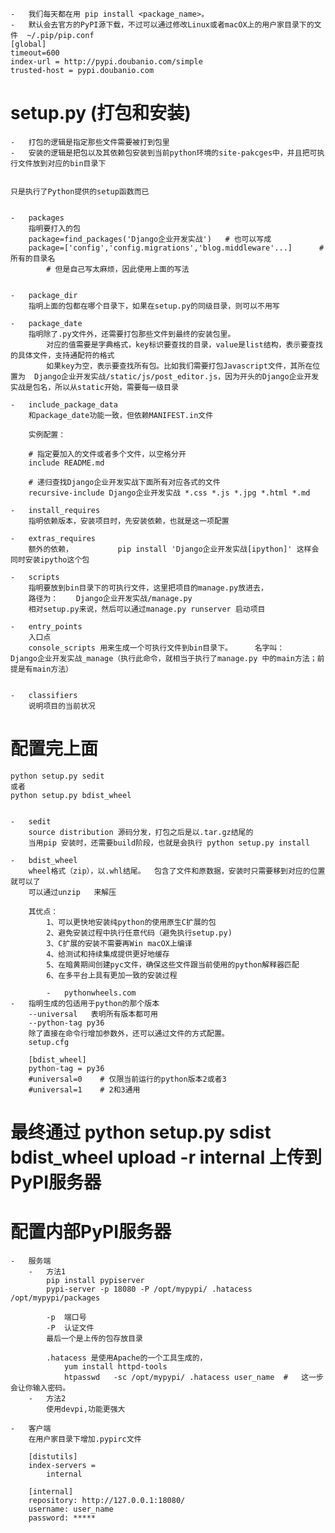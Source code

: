     -   我们每天都在用 pip install <package_name>。
    -   默认会去官方的PyPI源下载，不过可以通过修改Linux或者macOX上的用户家目录下的文件  ~/.pip/pip.conf
    [global]
    timeout=600
    index-url = http://pypi.doubanio.com/simple
    trusted-host = pypi.doubanio.com
    
#   setup.py    (打包和安装)
    
    -   打包的逻辑是指定那些文件需要被打到包里
    -   安装的逻辑是把包以及其依赖包安装到当前python环境的site-pakcges中，并且把可执行文件放到对应的bin目录下
    
    
    只是执行了Python提供的setup函数而已
       
    
    -   packages
        指明要打入的包
        package=find_packages('Django企业开发实战')   # 也可以写成
        package=['config','config.migrations','blog.middleware'...]      #  所有的目录名
            # 但是自己写太麻烦，因此使用上面的写法
            
            
    -   package_dir
        指明上面的包都在哪个目录下，如果在setup.py的同级目录，则可以不用写
        
    -   package_date
        指明除了.py文件外，还需要打包那些文件到最终的安装包里。
            对应的值需要是字典格式，key标识要查找的目录，value是list结构，表示要查找的具体文件，支持通配符的格式
            如果key为空，表示要查找所有包。比如我们需要打包Javascript文件，其所在位置为  Django企业开发实战/static/js/post_editor.js，因为开头的Django企业开发实战是包名，所以从static开始，需要每一级目录
            
    -   include_package_data
        和package_date功能一致，但依赖MANIFEST.in文件
        
        实例配置：
        
        # 指定要加入的文件或者多个文件，以空格分开
        include README.md
        
        # 递归查找Django企业开发实战下面所有对应各式的文件
        recursive-include Django企业开发实战 *.css *.js *.jpg *.html *.md
        
    -   install_requires
        指明依赖版本，安装项目时，先安装依赖，也就是这一项配置
    
    -   extras_requires            
        额外的依赖，          pip install 'Django企业开发实战[ipython]' 这样会同时安装ipytho这个包
        
    -   scripts
        指明要放到bin目录下的可执行文件，这里把项目的manage.py放进去，
        路径为：    Django企业开发实战/manage.py
        相对setup.py来说，然后可以通过manage.py runserver 启动项目
        
    -   entry_points
        入口点
        console_scripts 用来生成一个可执行文件到bin目录下。     名字叫：    Django企业开发实战_manage（执行此命令，就相当于执行了manage.py 中的main方法；前提是有main方法）
        
        
    -   classifiers
        说明项目的当前状况
        
        
#   配置完上面
    python setup.py sedit
    或者
    python setup.py bdist_wheel        
        
        
    -   sedit
        source distribution 源码分发，打包之后是以.tar.gz结尾的
        当用pip 安装时，还需要build阶段，也就是会执行 python setup.py install
   
    -   bdist_wheel        
        wheel格式（zip），以.whl结尾。  包含了文件和原数据，安装时只需要移到对应的位置就可以了
        可以通过unzip   来解压
        
        其优点：
            1、可以更快地安装纯python的使用原生C扩展的包
            2、避免安装过程中执行任意代码（避免执行setup.py)
            3、C扩展的安装不需要再Win macOX上编译
            4、给测试和持续集成提供更好地缓存
            5、在暗黄期间创建pyc文件，确保这些文件跟当前使用的python解释器匹配
            6、在多平台上具有更加一致的安装过程
            
            -   pythonwheels.com
    -   指明生成的包适用于python的那个版本    
        --universal   表明所有版本都可用 
        --python-tag py36   
        除了直接在命令行增加参数外，还可以通过文件的方式配置。
        setup.cfg
        
        [bdist_wheel]
        python-tag = py36
        #universal=0    # 仅限当前运行的python版本2或者3
        #universal=1    # 2和3通用
        
    
#   最终通过  python  setup.py  sdist bdist_wheel upload -r internal        上传到PyPI服务器

#   配置内部PyPI服务器
    -   服务端
        -   方法1
            pip install pypiserver
            pypi-server -p 18080 -P /opt/mypypi/ .hatacess /opt/mypypi/packages
            
            -p  端口号
            -P  认证文件
            最后一个是上传的包存放目录
            
            .hatacess 是使用Apache的一个工具生成的，
                yum install httpd-tools
                htpasswd   -sc /opt/mypypi/ .hatacess user_name  #   这一步会让你输入密码。
        -   方法2
            使用devpi,功能更强大
               
    -   客户端
        在用户家目录下增加.pypirc文件
        
        [distutils]
        index-servers = 
            internal
            
        [internal]    
        repository: http://127.0.0.1:18080/
        username: user_name    
        password: *****